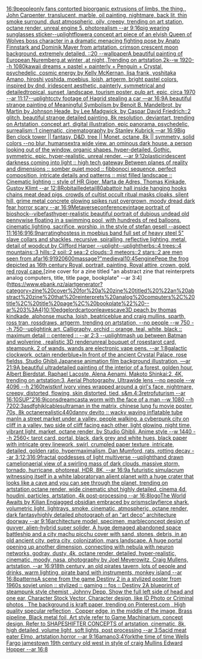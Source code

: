[16:9](https://www.ebank.nz/aiartgenerator?category=16%3A9)[people](https://www.ebank.nz/aiartgenerator?category=people)[only fans contorted bioorganic extrusions of limbs, the thing,, John Carpenter, translucent, marble, oil painting, nightmare, back lit, thin smoke surround, dust atmospheric, oily, creepy, trending on art station, octane render, unreal engine 5, photorealism --ar 9:16](https://www.ebank.nz/aiartgenerator?category=only%20fans%20contorted%20bioorganic%20extrusions%20of%20limbs%2C%20the%20thing%2C%2C%20John%20Carpenter%2C%20translucent%2C%20marble%2C%20oil%20painting%2C%20nightmare%2C%20back%20lit%2C%20thin%20smoke%20surround%2C%20dust%20atmospheric%2C%20oily%2C%20creepy%2C%20trending%20on%20art%20station%2C%20octane%20render%2C%20unreal%20engine%205%2C%20photorealism%20--ar%209%3A16)[pig wearing sunglasses sticker](https://www.ebank.nz/aiartgenerator?category=pig%20wearing%20sunglasses%20sticker)[--uplight](https://www.ebank.nz/aiartgenerator?category=--uplight)[flower](https://www.ebank.nz/aiartgenerator?category=flower)[a concept art piece of an elvish Queen of Wolves boss character in a dramatic menacing fighting pose by Anato Finnstark and Dominik Mayer from artstation. crimson crescent moon background. extremely detailed. ::20 --wallpaper](https://www.ebank.nz/aiartgenerator?category=a%20concept%20art%20piece%20of%20an%20elvish%20Queen%20of%20Wolves%20boss%20character%20in%20a%20dramatic%20menacing%20fighting%20pose%20by%20Anato%20Finnstark%20and%20Dominik%20Mayer%20from%20artstation.%20crimson%20crescent%20moon%20background.%20extremely%20detailed.%20%3A%3A20%20--wallpaper)[A beautiful painting of  European Nuremberg,at winter ,at night,,Trending on artstation,2k--w 1920--h 1080](https://www.ebank.nz/aiartgenerator?category=A%20beautiful%20painting%20of%20%20European%20Nuremberg%2Cat%20winter%20%2Cat%20night%2C%2CTrending%20on%20artstation%2C2k--w%201920--h%201080)[kawaii dreams + pastel + painterly + Penguin + Crystal, psychedelic, cosmic energy by Kelly McKernan, lisa frank, yoshitaka Amano, hiroshi yoshida, moebius, loish, artgerm, bright pastel colors, inspired by dnd, iridescent aesthetic, painterly, symmetrical and detailed](https://www.ebank.nz/aiartgenerator?category=kawaii%20dreams%20%2B%20pastel%20%2B%20painterly%20%2B%20Penguin%20%2B%20Crystal%2C%20psychedelic%2C%20cosmic%20energy%20by%20Kelly%20McKernan%2C%20lisa%20frank%2C%20yoshitaka%20Amano%2C%20hiroshi%20yoshida%2C%20moebius%2C%20loish%2C%20artgerm%2C%20bright%20pastel%20colors%2C%20inspired%20by%20dnd%2C%20iridescent%20aesthetic%2C%20painterly%2C%20symmetrical%20and%20detailed)[tropical, sunset ,landscape, tourism poster, pulp art, epic, circa 1970 --ar 11:17](https://www.ebank.nz/aiartgenerator?category=tropical%2C%20sunset%20%2Clandscape%2C%20tourism%20poster%2C%20pulp%20art%2C%20epic%2C%20circa%201970%20--ar%2011%3A17)[--uplight](https://www.ebank.nz/aiartgenerator?category=--uplight)[cctv footage of Hagrid stealing a car —ar 16:9](https://www.ebank.nz/aiartgenerator?category=cctv%20footage%20of%20Hagrid%20stealing%20a%20car%20%E2%80%94ar%2016%3A9)[A beautiful strange painting of Meaningful Symbolism by Benoit B. Mandelbrot, by Martin by Johnson Heade, by Lee Madgwick, by Caspar David Friedrich::2 glitch, beautiful strange detailed painting, 8k resolution, deviantart, trending on Artstation, concept art, digital illustration, epic panorama, psychedelic, surrealism::1 cinematic, cinematography by Stanley Kubrick —ar 16:9](https://www.ebank.nz/aiartgenerator?category=A%20beautiful%20strange%20painting%20of%20Meaningful%20Symbolism%20by%20Benoit%20B.%20Mandelbrot%2C%20by%20Martin%20by%20Johnson%20Heade%2C%20by%20Lee%20Madgwick%2C%20by%20Caspar%20David%20Friedrich%3A%3A2%20glitch%2C%20beautiful%20strange%20detailed%20painting%2C%208k%20resolution%2C%20deviantart%2C%20trending%20on%20Artstation%2C%20concept%20art%2C%20digital%20illustration%2C%20epic%20panorama%2C%20psychedelic%2C%20surrealism%3A%3A1%20cinematic%2C%20cinematography%20by%20Stanley%20Kubrick%20%E2%80%94ar%2016%3A9)[Big Ben clock tower || fantasy, D&D, tree || Monet, octane, 8k || symmetry, solid colors --no blur, humans](https://www.ebank.nz/aiartgenerator?category=Big%20Ben%20clock%20tower%20%7C%7C%20fantasy%2C%20D%26D%2C%20tree%20%7C%7C%20Monet%2C%20octane%2C%208k%20%7C%7C%20symmetry%2C%20solid%20colors%20--no%20blur%2C%20humans)[extra wide view. an ominous dark house. a person looking out of the window. organic shapes. hyper-detailed. Gothic. symmetric. epic. hyper-realistic. unreal render. --ar 9:12](https://www.ebank.nz/aiartgenerator?category=extra%20wide%20view.%20an%20ominous%20dark%20house.%20a%20person%20looking%20out%20of%20the%20window.%20organic%20shapes.%20hyper-detailed.%20Gothic.%20symmetric.%20epic.%20hyper-realistic.%20unreal%20render.%20--ar%209%3A12)[plastic](https://www.ebank.nz/aiartgenerator?category=plastic)[iridescent darkness coming into light :: high tech gateway Between planes of reality and dimensions :: somber quiet mood :: fibbonoci sequence, perfect composition, intricate details and patterns :: mist filled landscape :: Cinematic lighting :: style of HR Giger, Marta de Adres, Thomas Kinkade, Gustov Klimt --ar 12:8](https://www.ebank.nz/aiartgenerator?category=iridescent%20darkness%20coming%20into%20light%20%3A%3A%20high%20tech%20gateway%20Between%20planes%20of%20reality%20and%20dimensions%20%3A%3A%20somber%20quiet%20mood%20%3A%3A%20fibbonoci%20sequence%2C%20perfect%20composition%2C%20intricate%20details%20and%20patterns%20%3A%3A%20mist%20filled%20landscape%20%3A%3A%20Cinematic%20lighting%20%3A%3A%20style%20of%20HR%20Giger%2C%20Marta%20de%20Adres%2C%20Thomas%20Kinkade%2C%20Gustov%20Klimt%20--ar%2012%3A8)[Robitaille](https://www.ebank.nz/aiartgenerator?category=Robitaille)[detail](https://www.ebank.nz/aiartgenerator?category=detail)[80](https://www.ebank.nz/aiartgenerator?category=80)[abattoir hall inside hanging hooks chains meat dead pigs, crowds of cultist occult ritual masks cloaks, silent hill, grime metal concrete glowing spikes rust overgrown, moody dread dark fear horror scary --ar 16:9](https://www.ebank.nz/aiartgenerator?category=abattoir%20hall%20inside%20hanging%20hooks%20chains%20meat%20dead%20pigs%2C%20crowds%20of%20cultist%20occult%20ritual%20masks%20cloaks%2C%20silent%20hill%2C%20grime%20metal%20concrete%20glowing%20spikes%20rust%20overgrown%2C%20moody%20dread%20dark%20fear%20horror%20scary%20--ar%2016%3A9)[Metaverse](https://www.ebank.nz/aiartgenerator?category=Metaverse)[](https://www.ebank.nz/aiartgenerator?category=)[conference](https://www.ebank.nz/aiartgenerator?category=conference)[vintage portrait of bioshock](https://www.ebank.nz/aiartgenerator?category=vintage%20portrait%20of%20bioshock)[--vibefast](https://www.ebank.nz/aiartgenerator?category=--vibefast)[hyper-realistic beautiful portrait of dubious undead old pennywise floating in a swimming pool, with hundreds of red balloons, cinematic lighting, sacrifice, worship, in the style of stefan gesell --aspect 11:16](https://www.ebank.nz/aiartgenerator?category=hyper-realistic%20beautiful%20portrait%20of%20dubious%20undead%20old%20pennywise%20floating%20in%20a%20swimming%20pool%2C%20with%20hundreds%20of%20red%20balloons%2C%20cinematic%20lighting%2C%20sacrifice%2C%20worship%2C%20in%20the%20style%20of%20stefan%20gesell%20--aspect%2011%3A16)[16:9](https://www.ebank.nz/aiartgenerator?category=16%3A9)[16:9](https://www.ebank.nz/aiartgenerator?category=16%3A9)[narrating](https://www.ebank.nz/aiartgenerator?category=narrating)[hostess in moebius band full set of heavy steel 5" slave collars and shackles, recursive, spiralling, reflective lighting, metal, detail of woodcut by Clifford Harper --uplight](https://www.ebank.nz/aiartgenerator?category=hostess%20in%20moebius%20band%20full%20set%20of%20heavy%20steel%205%22%20slave%20collars%20and%20shackles%2C%20recursive%2C%20spiralling%2C%20reflective%20lighting%2C%20metal%2C%20detail%20of%20woodcut%20by%20Clifford%20Harper%20--uplight)[--uplight](https://www.ebank.nz/aiartgenerator?category=--uplight)[herbs::4 trees::4 mountains::3 hills::2 soil::2 sea::2 clouds::3 meteors::2 stars::2 are men seen from afar](https://www.ebank.nz/aiartgenerator?category=herbs%3A%3A4%20trees%3A%3A4%20mountains%3A%3A3%20hills%3A%3A2%20soil%3A%3A2%20sea%3A%3A2%20clouds%3A%3A3%20meteors%3A%3A2%20stars%3A%3A2%20are%20men%20seen%20from%20afar)[16:9](https://www.ebank.nz/aiartgenerator?category=16%3A9)[1920](https://www.ebank.nz/aiartgenerator?category=1920)[600](https://www.ebank.nz/aiartgenerator?category=600)[massage?"](https://www.ebank.nz/aiartgenerator?category=massage%3F%22)[medieval](https://www.ebank.nz/aiartgenerator?category=medieval)[10:45](https://www.ebank.nz/aiartgenerator?category=10%3A45)[engine](https://www.ebank.nz/aiartgenerator?category=engine)[Pepe the frog depicted as 16th century Royal, portrait, painting, Royal attire, crown, gold, red royal cape.](https://www.ebank.nz/aiartgenerator?category=Pepe%20the%20frog%20depicted%20as%2016th%20century%20Royal%2C%20portrait%2C%20painting%2C%20Royal%20attire%2C%20crown%2C%20gold%2C%20red%20royal%20cape.)[zine cover for a zine titled "an abstract zine that reinterprets analog computers, title, title page, bookplate" --ar 3:4](https://www.ebank.nz/aiartgenerator?category=zine%20cover%20for%20a%20zine%20titled%20%22an%20abstract%20zine%20that%20reinterprets%20analog%20computers%2C%20title%2C%20title%20page%2C%20bookplate%22%20--ar%203%3A4)[10:10](https://www.ebank.nz/aiartgenerator?category=10%3A10)[edgelord](https://www.ebank.nz/aiartgenerator?category=edgelord)[cartoon](https://www.ebank.nz/aiartgenerator?category=cartoon)[leaves](https://www.ebank.nz/aiartgenerator?category=leaves)[cave](https://www.ebank.nz/aiartgenerator?category=cave)[3D peach,by thomas kindkade, alphonse mucha, loish, beatriceblue and craig mullins, sparth, ross tran, rossdraws, artgerm, trending on artstation, --no people --w 750 --h 750](https://www.ebank.nz/aiartgenerator?category=3D%20peach%2Cby%20thomas%20kindkade%2C%20alphonse%20mucha%2C%20loish%2C%20beatriceblue%20and%20craig%20mullins%2C%20sparth%2C%20ross%20tran%2C%20rossdraws%2C%20artgerm%2C%20trending%20on%20artstation%2C%20--no%20people%20--w%20750%20--h%20750)[--uplight](https://www.ebank.nz/aiartgenerator?category=--uplight)[ink art, Calligraphy, orchid :: orange, teal, white, black :: maximum detail :: centered :: --ar 2:3 --uplight](https://www.ebank.nz/aiartgenerator?category=ink%20art%2C%20Calligraphy%2C%20orchid%20%3A%3A%20orange%2C%20teal%2C%20white%2C%20black%20%3A%3A%20maximum%20detail%20%3A%3A%20centered%20%3A%3A%20--ar%202%3A3%20--uplight)[mash up between Batman and wolverine , realistic 3D render](https://www.ebank.nz/aiartgenerator?category=mash%20up%20between%20Batman%20and%20wolverine%20%2C%20realistic%203D%20render)[unreal bouquet of roses](https://www.ebank.nz/aiartgenerator?category=unreal%20bouquet%20of%20roses)[tarot card, steampunk. 2 of wands. wands are electronic vape pens. --ar 1:8](https://www.ebank.nz/aiartgenerator?category=tarot%20card%2C%20steampunk.%202%20of%20wands.%20wands%20are%20electronic%20vape%20pens.%20--ar%201%3A8)[galactic clockwork, octain render](https://www.ebank.nz/aiartgenerator?category=galactic%20clockwork%2C%20octain%20render)[blue+](https://www.ebank.nz/aiartgenerator?category=blue%2B)[In front of the ancient Crystal Palace, rose fieldss, Studio Ghibli,Japanese animation film background illustration, —ar 21:9](https://www.ebank.nz/aiartgenerator?category=In%20front%20of%20the%20ancient%20Crystal%20Palace%2C%20rose%20fieldss%2C%20Studio%20Ghibli%2CJapanese%20animation%20film%20background%20illustration%2C%20%E2%80%94ar%2021%3A9)[A beautiful ultradetailed painting of the interior of a forest, golden hour, Albert Bierdstat, Raphael Lacoste, Alena Aenami, Makoto Shinkai:2, 4K, trending on artstation:3, Aerial Photography, Ultrawide lens --no people   --w 4096 --h 2160](https://www.ebank.nz/aiartgenerator?category=A%20beautiful%20ultradetailed%20painting%20of%20the%20interior%20of%20a%20forest%2C%20golden%20hour%2C%20Albert%20Bierdstat%2C%20Raphael%20Lacoste%2C%20Alena%20Aenami%2C%20Makoto%20Shinkai%3A2%2C%204K%2C%20trending%20on%20artstation%3A3%2C%20Aerial%20Photography%2C%20Ultrawide%20lens%20--no%20people%20%20%20--w%204096%20--h%202160)[twistknf ivory vines wrapped around a girl's face, nightmare, creepy, distorted, flowing, skin distorted, tied, s&m,](https://www.ebank.nz/aiartgenerator?category=twistknf%20ivory%20vines%20wrapped%20around%20a%20girl%27s%20face%2C%20nightmare%2C%20creepy%2C%20distorted%2C%20flowing%2C%20skin%20distorted%2C%20tied%2C%20s%26m%2C)[4:3](https://www.ebank.nz/aiartgenerator?category=4%3A3)[retrofuturism --ar 16:10](https://www.ebank.nz/aiartgenerator?category=retrofuturism%20--ar%2016%3A10)[SUP"](https://www.ebank.nz/aiartgenerator?category=SUP%22)[2](https://www.ebank.nz/aiartgenerator?category=2)[16:9](https://www.ebank.nz/aiartgenerator?category=16%3A9)[icons](https://www.ebank.nz/aiartgenerator?category=icons)[dreamcast](https://www.ebank.nz/aiartgenerator?category=dreamcast)[a worm with the face of a man --w 1080 --h 720](https://www.ebank.nz/aiartgenerator?category=a%20worm%20with%20the%20face%20of%20a%20man%20--w%201080%20--h%20720)[2:3](https://www.ebank.nz/aiartgenerator?category=2%3A3)[asdfghjkl](https://www.ebank.nz/aiartgenerator?category=asdfghjkl)[cables](https://www.ebank.nz/aiartgenerator?category=cables)[ultraman in the matrix, chinese lung fu movie poster, 70s, 8k octane](https://www.ebank.nz/aiartgenerator?category=ultraman%20in%20the%20matrix%2C%20chinese%20lung%20fu%20movie%20poster%2C%2070s%2C%208k%20octane)[realistic](https://www.ebank.nz/aiartgenerator?category=realistic)[440](https://www.ebank.nz/aiartgenerator?category=440)[danny devito :: wacky waving inflatable tube man](https://www.ebank.nz/aiartgenerator?category=danny%20devito%20%3A%3A%20wacky%20waving%20inflatable%20tube%20man)[In a street market under a valley, people walking, a cyberpunk city on cliff in a valley, two side of cliff facing each other, light glowing, night time, vibrant light, market, octane render, by Studio Ghibli, Anime style  --w 1440 --h 2560](https://www.ebank.nz/aiartgenerator?category=In%20a%20street%20market%20under%20a%20valley%2C%20people%20walking%2C%20a%20cyberpunk%20city%20on%20cliff%20in%20a%20valley%2C%20two%20side%20of%20cliff%20facing%20each%20other%2C%20light%20glowing%2C%20night%20time%2C%20vibrant%20light%2C%20market%2C%20octane%20render%2C%20by%20Studio%20Ghibli%2C%20Anime%20style%20%20--w%201440%20--h%202560)[< tarot card, portal, black, dark grey and white hues, black paper with intricate grey linework, swirl, crumpled paper texture, intricate, detailed, golden ratio, hypermaximalism, Dan Mumford, rats, rotting decay --ar 3:1](https://www.ebank.nz/aiartgenerator?category=%3C%20tarot%20card%2C%20portal%2C%20black%2C%20dark%20grey%20and%20white%20hues%2C%20black%20paper%20with%20intricate%20grey%20linework%2C%20swirl%2C%20crumpled%20paper%20texture%2C%20intricate%2C%20detailed%2C%20golden%20ratio%2C%20hypermaximalism%2C%20Dan%20Mumford%2C%20rats%2C%20rotting%20decay%20--ar%203%3A1)[2:3](https://www.ebank.nz/aiartgenerator?category=2%3A3)[16:9](https://www.ebank.nz/aiartgenerator?category=16%3A9)[fractal goddesses of light multiverse --uplight](https://www.ebank.nz/aiartgenerator?category=fractal%20goddesses%20of%20light%20multiverse%20--uplight)[](https://www.ebank.nz/aiartgenerator?category=)[hand drawn camelion](https://www.ebank.nz/aiartgenerator?category=hand%20drawn%20camelion)[aerial view of a swirling mass of dark clouds, massive storm, tornado, hurricane, photoreal, HDR, 8K, --ar 16:9](https://www.ebank.nz/aiartgenerator?category=aerial%20view%20of%20a%20swirling%20mass%20of%20dark%20clouds%2C%20massive%20storm%2C%20tornado%2C%20hurricane%2C%20photoreal%2C%20HDR%2C%208K%2C%20--ar%2016%3A9)[a futuristic simulacrum witnessing itself in a white laboratory](https://www.ebank.nz/aiartgenerator?category=a%20futuristic%20simulacrum%20witnessing%20itself%20in%20a%20white%20laboratory)[an alient planet with a huge crater that looks like a cave and you can see through the planet, trending on artstation,octane render, wide cinematic shot highly detailed, cinema 4d, houdini, particles, artstation, 4k post-processing --ar 16:8](https://www.ebank.nz/aiartgenerator?category=an%20alient%20planet%20with%20a%20huge%20crater%20that%20looks%20like%20a%20cave%20and%20you%20can%20see%20through%20the%20planet%2C%20trending%20on%20artstation%2Coctane%20render%2C%20wide%20cinematic%20shot%20highly%20detailed%2C%20cinema%204d%2C%20houdini%2C%20particles%2C%20artstation%2C%204k%20post-processing%20--ar%2016%3A8)[logo](https://www.ebank.nz/aiartgenerator?category=logo)[The World Awaits by Kilian Eng](https://www.ebank.nz/aiartgenerator?category=The%20World%20Awaits%20by%20Kilian%20Eng)[jagged obsidian embraced by prisms](https://www.ebank.nz/aiartgenerator?category=jagged%20obsidian%20embraced%20by%20prisms)[clay](https://www.ebank.nz/aiartgenerator?category=clay)[fierce shark, volumetric light, lightrays, smoke, cinematic, atmospheric, octane render, dark fantasy](https://www.ebank.nz/aiartgenerator?category=fierce%20shark%2C%20volumetric%20light%2C%20lightrays%2C%20smoke%2C%20cinematic%2C%20atmospheric%2C%20octane%20render%2C%20dark%20fantasy)[highly detailed photograph of an "art deco" architecture doorway --ar 9:16](https://www.ebank.nz/aiartgenerator?category=highly%20detailed%20photograph%20of%20an%20%22art%20deco%22%20architecture%20doorway%20--ar%209%3A16)[architecture model, specimen,  marble](https://www.ebank.nz/aiartgenerator?category=architecture%20model%2C%20specimen%2C%20%20marble)[concept design of guyver, alien-hybrid super solider, A huge demaged abandoned space battleship and a city machu picchu cover with sand, stones, debris, in an old ancient city, petra city, colonization, mars landscape. A huge portal opening up another dimension, connecting with nebula with neuron networks, godray, dusty, 4k, octane render, detailed, hyper-realistic, cinematic, moody, nasa, photography by Joel Meyerowitz, Craig Mullens, artstation, --ar 16:9](https://www.ebank.nz/aiartgenerator?category=concept%20design%20of%20guyver%2C%20alien-hybrid%20super%20solider%2C%20A%20huge%20demaged%20abandoned%20space%20battleship%20and%20a%20city%20machu%20picchu%20cover%20with%20sand%2C%20stones%2C%20debris%2C%20in%20an%20old%20ancient%20city%2C%20petra%20city%2C%20colonization%2C%20mars%20landscape.%20A%20huge%20portal%20opening%20up%20another%20dimension%2C%20connecting%20with%20nebula%20with%20neuron%20networks%2C%20godray%2C%20dusty%2C%204k%2C%20octane%20render%2C%20detailed%2C%20hyper-realistic%2C%20cinematic%2C%20moody%2C%20nasa%2C%20photography%20by%20Joel%20Meyerowitz%2C%20Craig%20Mullens%2C%20artstation%2C%20--ar%2016%3A9)[18th century, an old pirates tavern, lots of people and drinks, warm lighting, pirate band with instruments, monkey island --ar 16:8](https://www.ebank.nz/aiartgenerator?category=18th%20century%2C%20an%20old%20pirates%20tavern%2C%20lots%20of%20people%20and%20drinks%2C%20warm%20lighting%2C%20pirate%20band%20with%20instruments%2C%20monkey%20island%20--ar%2016%3A8)[patterns](https://www.ebank.nz/aiartgenerator?category=patterns)[A scene from the game Destiny 2 in a stylized poster from 1960s sovjet union :: stylized :: gaming :: fps :: Destiny 2](https://www.ebank.nz/aiartgenerator?category=A%20scene%20from%20the%20game%20Destiny%202%20in%20a%20stylized%20poster%20from%201960s%20sovjet%20union%20%3A%3A%20stylized%20%3A%3A%20gaming%20%3A%3A%20fps%20%3A%3A%20Destiny%202)[A blueprint of steampunk style chemist , Johnny Depp,  Show the full left side of head and one ear,  Character Stock Vector, Character design, like ID Photo or Criminal photos , The background is kraft paper,  trending on Pinterest.com  , High quality specular reflection ,  Copper  edge, in the middle of the image, Brass pipeline,  Black metal foil,  Art style refer to Game Machinarium.  concept design, Refer to SHAPESHIFTER CONCEPTS  of artstation, cinematic,  8k, high detailed,  volume light,  soft lights,  post processing    --ar 3:5](https://www.ebank.nz/aiartgenerator?category=A%20blueprint%20of%20steampunk%20style%20chemist%20%2C%20Johnny%20Depp%2C%20%20Show%20the%20full%20left%20side%20of%20head%20and%20one%20ear%2C%20%20Character%20Stock%20Vector%2C%20Character%20design%2C%20like%20ID%20Photo%20or%20Criminal%20photos%20%2C%20The%20background%20is%20kraft%20paper%2C%20%20trending%20on%20Pinterest.com%20%20%2C%20High%20quality%20specular%20reflection%20%2C%20%20Copper%20%20edge%2C%20in%20the%20middle%20of%20the%20image%2C%20Brass%20pipeline%2C%20%20Black%20metal%20foil%2C%20%20Art%20style%20refer%20to%20Game%20Machinarium.%20%20concept%20design%2C%20Refer%20to%20SHAPESHIFTER%20CONCEPTS%20%20of%20artstation%2C%20cinematic%2C%20%208k%2C%20high%20detailed%2C%20%20volume%20light%2C%20%20soft%20lights%2C%20%20post%20processing%20%20%20%20--ar%203%3A5)[acid meat eater Elmo, artstation,horror --ar 9:16](https://www.ebank.nz/aiartgenerator?category=acid%20meat%20eater%20Elmo%2C%20artstation%2Chorror%20--ar%209%3A16)[amano](https://www.ebank.nz/aiartgenerator?category=amano)[3:4](https://www.ebank.nz/aiartgenerator?category=3%3A4)[York](https://www.ebank.nz/aiartgenerator?category=York)[the time of time Wells Fargo jamestown 19th century old west in style of craig Mullins Edward Hopper --ar 16:8](https://www.ebank.nz/aiartgenerator?category=the%20time%20of%20time%20Wells%20Fargo%20jamestown%2019th%20century%20old%20west%20in%20style%20of%20craig%20Mullins%20Edward%20Hopper%20--ar%2016%3A8)